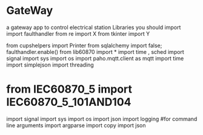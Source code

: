 # GateWay
a gateway app to control electrical station 
Libraries you should import
import faulthandler
from re import X
from tkinter import Y

from cupshelpers import Printer
from sqlalchemy import false; faulthandler.enable()
from lib60870 import *
import time , sched
import signal
import sys
import os
import paho.mqtt.client as mqtt 
import time
import simplejson
import threading
# from IEC60870_5 import IEC60870_5_101AND104
import signal
import sys
import os
import json
import logging
#for command line arguments
import argparse
import copy
import json
